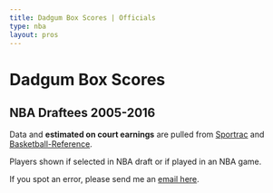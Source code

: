 ```yaml
---
title: Dadgum Box Scores | Officials
type: nba
layout: pros
---
```


# Dadgum Box Scores 

## NBA Draftees 2005-2016

<p class="huffman stilwata ford">Data and <b>estimated on court earnings</b> are pulled from <a href="http://www.spotrac.com/nba/rankings/">Sportrac</a> and <a href="http://www.basketball-reference.com/" >Basketball-Reference</a>.</p> 

<p class="huffman stilwata ford">Players shown if selected in NBA draft or if played in an NBA game.</p> 

<p class="huffman stilwata ford">If you spot an error, please send me an <a href="mailto:cbbstatshelp@gmail.com" >email here</a>.</p>

<br>

